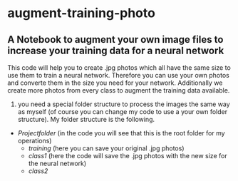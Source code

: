 # augment-training-photo
## A Notebook to augment your own image files to increase your training data for a neural network

This code will help you to create .jpg photos which all have the same size to use them to train a neural network. Therefore you can use your own photos and converte them in the size you need for your network. Additionally we create more photos from every class to augment the training data available.

1. you need a special folder structure to process the images the same way as myself (of course you can change my code to use a your own folder structure). My folder structure is the following.
 * _Projectfolder_ (in the code you will see that this is the root folder for my operations)
   * _training_ (here you can save your original .jpg photos)
    * _class1_ (here the code will save the .jpg photos with the new size for the neural network)
    * _class2_
